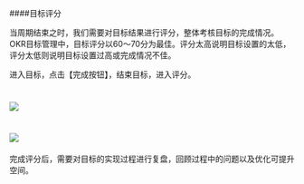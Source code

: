 ####目标评分

当周期结束之时，我们需要对目标结果进行评分，整体考核目标的完成情况。OKR目标管理中，目标评分以60～70分为最佳。评分太高说明目标设置的太低，评分太低则说明目标设置过高或完成情况不佳。

进入目标，点击【完成按钮】，结束目标，进入评分。

# ![](/assets/12.5目标评分1.png)

# ![](/assets/12.5目标评分2.png)

完成评分后，需要对目标的实现过程进行复盘，回顾过程中的问题以及优化可提升空间。